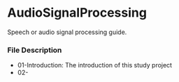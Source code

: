# AudioSignalProcessing
Speech or audio signal processing guide.

### File Description
* 01-Introduction: The introduction of this study project
* 02-

